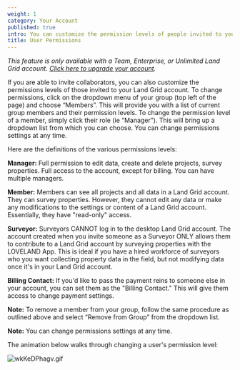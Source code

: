 ```yaml
---
weight: 1
category: Your Account
published: true
intro: You can customize the permission levels of people invited to your account
title: User Permissions
---
```

_This feature is only available with a Team, Enterprise, or Unlimited Land Grid account. [Click here to upgrade your account](https://sitecontrol.us/plans#p=level1)._

If you are able to invite collaborators, you can also customize the permissions levels of those invited to your Land Grid account. To change permissions, click on the dropdown menu of your group (top left of the page) and choose “Members”. This will provide you  with a list of current group members and their permission levels. To change the permission level of a member, simply click their role (ie “Manager”). This will bring up a dropdown list from which you can choose. You can change permissions settings at any time.

Here are the definitions of the various permissions levels:

**Manager:**
Full permission to edit data, create and delete projects, survey properties. Full access to the account, except for billing. You can have multiple managers.

**Member:**
Members can see all projects and all data in a Land Grid account. They can survey properties. However, they cannot edit any data or make any modifications to the settings or content of a Land Grid account. Essentially, they have "read-only" access.

**Surveyor:**
Surveyors CANNOT log in to the desktop Land Grid account. The account created when you invite someone as a Surveyor ONLY allows them to contribute to a Land Grid account by surveying properties with the LOVELAND App. This is ideal if you have a hired workforce of surveyors who you want collecting property data in the field, but not modifying data once it's in your Land Grid account.

**Billing Contact:**
If you'd like to pass the payment reins to someone else in your account, you can set them as the "Billing Contact." This will give them access to change payment settings.

**Note:** To remove a member from your group, follow the same procedure as outlined above and select “Remove from Group” from the dropdown list.

**Note:** You can change permissions settings at any time.

The animation below walks through changing a user's permission level:

![wkKeDPhagv.gif]({{site.baseurl}}/img/wkKeDPhagv.gif)
